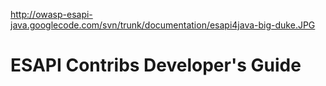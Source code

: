 http://owasp-esapi-java.googlecode.com/svn/trunk/documentation/esapi4java-big-duke.JPG

# ESAPI Contribs Developer's Guide #